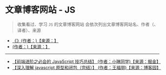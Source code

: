 # 文章博客网站 - JS

> 收集看过、学习 `JS` 的文章博客网站
> 会依次列出文章博客网站名、作者（、译者）、来源

- [《》(作者：)【来源：】]()
- [ (作者：)【来源：】]()

---

- [【前端进阶之必会的 JavaScript 技巧总结】 (作者：小琳同学)【来源：掘金】](https://juejin.cn/post/6945640942976122910)
- [【深入理解 javascript 原型和闭包（完结）】 (作者：王福朋)【来源：博客园】](https://www.cnblogs.com/wangfupeng1988/p/3977924.html)
